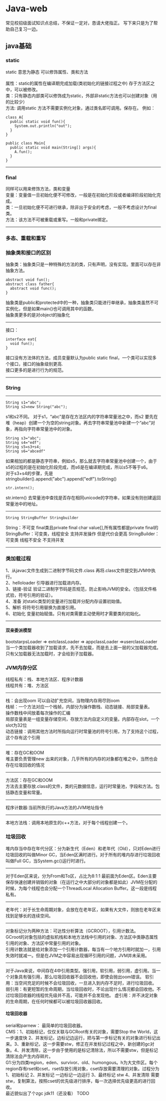 # Java-web
常见校招级面试知识点总结，不保证一定对，恳请大佬指正。 写下来只是为了帮助自己复习一边。

## java基础

### static
static 意思为静态 可以修饰属性、类和方法<br>
<br>
属性：static的属性在编译期完成加载(类初始化的链接过程之中) 存于方法区之中，可以被修改。
<br>
类：只有静态内部类可以修饰成为static，外部非static方法也可以创建对象（用的比较少）
<br>
方法: 调用static 方法不需要实例化对象，通过类名即可调用。保存在。 例如：
```
class A{
  public static void fun(){
    System.out.println("out");
  }
}

public class Main{
  public static void main(String[] args){
    A.fun();
  }
}
```
***

### final
同样可以用来修饰方法，类和变量<br>
变量：变量值一旦初始化便不可修改，一般是在初始化阶段或者编译阶段初始化完成。<br>
类：一旦初始化便不可进行继承，除非出于安全的考虑，一般不考虑设计为final类。<br>
方法：该方法不可被重载或重写。一般和private绑定。
***

### 多态、重载和重写

### 抽象类和接口的区别
抽象类：抽象类只是一种特殊的方法的类，只有声明，没有实现。里面可以存在非抽象方法。
```
abstract void fun();
abstract class father{
  abstract void func();
}
```
抽象类是public和protected中的一种，抽象类只能进行单继承，抽象类虽然不可实例化，但是如果main()也可调用其中的函数。<br>
抽象类更多的是对object的抽象化
***
接口：
```
interface eat{
  void fun();
}
``` 
接口没有方法体的方法，成员变量默认为public static final，一个类可以实现多个接口，接口的抽象级别更高. <br>
接口更多的是进行行为的规范。
***
### String
***
```
String s1="abc";
String s2=new String("abc");
```
s1和s2不同。 对于s1，“abc”是存在方法区内的字符串常量池之中，而s2 要先在堆（heap）创建一个为空的string对象。再去字符串常量池中新建一个“abc”对象，再指向字符串常量池中的对象。

```
String s3="abc";
String s4="edf";
String s5=s3+s4;
String s6="abcedf"
```
如果相加的都是静态字符串，例如s5，那么就去字符串常量池中创建一个，由于s5的过程的是在初始化阶段完成，而s6是在编译期完成，所以s5不等于s6。<br>
对于s3+s4的步骤，先是stringbuilder().append("abc").append("edf").toString()

```
str.intern();
```
str.intern() 去常量池中查找是否存在相同unicode的字符串，如果没有则创建返回常量池中的地址。
***
```
String StringBuffer Stringbuilder
```
String：不可变 final类且private final char value[],所有属性都是private final的
StringBuffer：可变类，线程安全 支持并发操作 但是代价会更高
StringBuilder：可变类 线程不安全 不支持并发
***

### 类加载过程

1、从javac文件生成到二进制字节码文件.class 再将.class文件提交到JVM中执行。<br>
2、helloloader 引导器进行加载进内存。<br>
3、链接-验证 验证二进制字节码是否规范，防止影响JVM的安全。（包括文件格式验，符号引用的验证）。<br>
4、准备 对static类型的变量进行加载并分配内存设置初始值。<br>
5、解析 将符号引用替换为直接引用。<br>
6、初始化 变量初始赋值。只有对类需要主动使用时才需要类的初始化。 <br>
***
#### 双亲委派模型
bootstarpsLoader => extclassLoader => appclassLoader =>userclassLoader <br>
当一个类加载器收到了加载请求，先不去加载，而是去上面一层的父加载器完成。只有父加载器无法加载时，才会给到子加载器。

### JVM内存分区
线程私有：栈、本地方法区、程序计数器<br>
线程共有：堆、方法区
***
栈：会出现oom 可以自动扩充空间，当物理内存用尽则oom<br>
栈帧：一个方法对应一个栈帧，内部分为操作数栈、动态链接、局部变量表。<br>
操作数栈中间放着每次操作的汇编<br>
局部变量表是一组变量存储空间，存放方法内自定义的变量。内部存在slot，一个slot为32位<br>
动态链接：调用其他方法时所指向运行时常量池的符号引用，为了支持这个过程，这个存有这个引用<br>

***
堆：存在GC和OOM<br>
堆主要负责管理new 出来的对象，几乎所有的内存的对象都在堆之中，当然也会存在垃圾回收的情况

***
方法区：存在GC和OOM<br>
方法去主要存放.class的文件，类的元数据信息，运行时常量池，字段和方法。包括静态变量和常量。

***
程序计数器:当前所执行的Java方法的JVM地址指令
***
本地方法栈：调用本地原生的c++方法，对于每个线程创建一个。

### 垃圾回收
堆内存当中存在年代分区：分为新生代（Eden）和老年代（Old），只对Eden进行垃圾回收的叫做Minor GC，当Eden区满时进行。对于所有的堆内存进行垃圾回收叫做Full GC，当System.gc()运行时进行。
***
对于Eden区来说，分为From和To区，占比为8:1:1 最前面为Eden区。Eden主要保存快速创建并销毁的对象（在运行之中大部分的对象都是如此）JVM在分配的时候，为每个线程也会分配一个ThreadLocal Allocation Buffer。这一段是线程私有。
***
老年代：对于长生命周期对象，会放在在老年区，如果有大文件，则放在老年区来找到足够长的连续空间。
*** 
对象标记分为两种方法：可达性分析算法（GCROOT），引用计数法。<br>
GCroot的对象包括的虚拟机栈和本地方法栈中引用的对象、方法区中类静态属性引用的对象、方法区中常量引用的对象。<br>
引用计数法就是给对象添加一个引用计数器，每当有一个地方引用时就加一，引用失效时就减一。但是在JVM之中容易出现循环引用的问题，JVM并未采用。
***
对于Java来说，中间存在4中引用类型。强引用，软引用，弱引用，虚引用。当一个对象具有强引用，那么垃圾回收器不会回收他，即使会抛出oom错误。 软引用：当空间充足的时候不会垃圾回收，一旦进入到内存不足时，进行垃圾回收。 弱引用：有更短暂的生命周期，当垃圾回收时，不论出现什么情况都会回收他。不过垃圾回收器的线程优先级并不高，可能并不会发现他。 虚引用：并不决定对象的生命周期，在任何时候都可以被垃圾回收器回收。

#### 垃圾回收器
serial和parnew： 最简单的垃圾回收器。<br>
CMS：1、初始标记，仅仅关联与GCRoot有关的对象，需要Stop the World，这一步速度快 2、并发标记，边标记边运行，把与第一步标记有关的对象进行标记出来。3、重新标记，这一步需要stw，修正在并发标记过程之中，新创建的gc对象。4、并发清除，这一步由于使用的是标记清除法，所以不需要stw，但是标记清除法会产生内存碎片。<br>
G1:分为四类region，eden、survivor、old、humongous。h为大文件区。每个region存有rset和cset，rset存放引用对象，cset存放需要清理的对象。过程分为1、初始标记 2、并发标记 一边标记一边运行 3、最终标记 stw 4、并发清除 需要stw，复制算法，按照cset的优先级进行排序，每一次选择优先级更高的进行回收。<br>
最近貌似出了个zgc jdk11（还没看） TODO







